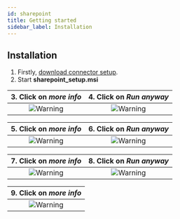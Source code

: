 ```yaml
---
id: sharepoint
title: Getting started
sidebar_label: Installation
---
```


## Installation

1. Firstly, [download connector setup](https://dw.kizeo.net/download/sharepoint/sharepoint_setup.msi).
2. Start **sharepoint_setup.msi**


| 3. Click on *more info*|4. Click on *Run anyway*|
|:-------------:|:-------------:|
|![Warning][installen-03]|![Warning][installen-04]|

| 5. Click on *more info*|6. Click on *Run anyway*|
|:-------------:|:-------------:|
|![Warning][installen-05]|![Warning][installen-06]|

| 7. Click on *more info*|8. Click on *Run anyway*|
|:-------------:|:-------------:|
|![Warning][installen-07]|![Warning][installen-08]|

| 9. Click on *more info*|
|:-------------:|
|![Warning][installen-09]|


<!-- ************************** -->
<!-- ***** Pictures List ***** --> 
<!-- ************************** -->

[installen-03]: /kizeo-forms-documentations/img/sp/en/installen-03.png
[installen-04]: /kizeo-forms-documentations/img/sp/en/installen-04.png
[installen-05]: /kizeo-forms-documentations/img/sp/en/installen-05.png
[installen-06]: /kizeo-forms-documentations/img/sp/en/installen-06.png
[installen-07]: /kizeo-forms-documentations/img/sp/en/installen-07.png
[installen-08]: /kizeo-forms-documentations/img/sp/en/installen-08.png
[installen-09]: /kizeo-forms-documentations/img/sp/en/installen-09.png
[separator]: /kizeo-forms-documentations/img/sp/en/installen-09.png